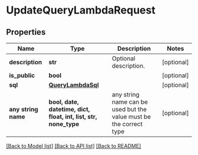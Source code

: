 # UpdateQueryLambdaRequest


## Properties
Name | Type | Description | Notes
------------ | ------------- | ------------- | -------------
**description** | **str** | Optional description. | [optional] 
**is_public** | **bool** |  | [optional] 
**sql** | [**QueryLambdaSql**](QueryLambdaSql.md) |  | [optional] 
**any string name** | **bool, date, datetime, dict, float, int, list, str, none_type** | any string name can be used but the value must be the correct type | [optional]

[[Back to Model list]](../README.md#documentation-for-models) [[Back to API list]](../README.md#documentation-for-api-endpoints) [[Back to README]](../README.md)



